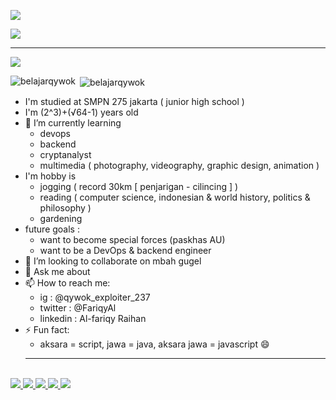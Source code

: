 ![](https://cardivo.vercel.app/api?name=alfariqywok%20%F0%9F%91%8B&description=%E2%98%81%EF%B8%8F%20engineer&image=https://avatars.githubusercontent.com/u/59132829&backgroundColor=%23000000&github=belajarqywok&pattern=topography&colorPattern=%23FFFFFF&fontColor=%23ddd&iconColor=%23fff&opacity=0.3)

![](https://estruyf-github.azurewebsites.net/api/VisitorHit?user=belajarqywok&repo=belajarqywok&countColorcountColor)

<hr>

![](https://github-profile-trophy.vercel.app/?username=belajarqywok&theme=dracula)

<p><img align="left" src="https://github-readme-stats.vercel.app/api/top-langs?username=belajarqywok&show_icons=true&locale=en&layout=compact&theme=dark" alt="belajarqywok" /></p>

<p>&nbsp;<img align="center" src="https://github-readme-stats.vercel.app/api?username=belajarqywok&show_icons=true&locale=en&theme=dark" alt="belajarqywok" /></p>


- I'm studied at SMPN 275 jakarta ( junior high school )
- I'm (2^3)+(√64-1) years old
- 🌱 I’m currently learning
  - devops
  - backend
  - cryptanalyst
  - multimedia ( photography, videography, graphic design, animation )
- I'm hobby is
  - jogging ( record 30km [ penjarigan - cilincing ] )
  - reading ( computer science, indonesian & world history, politics & philosophy )
  - gardening
- future goals : 
  - want to become special forces (paskhas AU)
  - want to be a DevOps & backend engineer
- 👯 I’m looking to collaborate on mbah gugel
- 💬 Ask me about 
- 📫 How to reach me:
  - ig : @qywok_exploiter_237
  - twitter : @FariqyAl
  - linkedin : Al-fariqy Raihan
- ⚡ Fun fact:
  - aksara = script, jawa = java, aksara jawa = javascript 😄
  <hr>
<br>
<a href="https://github.com/belajarqywok/delta">
        <img src="https://github-readme-stats.vercel.app/api/pin/?username=belajarqywok&repo=delta&theme=dark">
</a>
<a href="https://github.com/belajarqywok/Qverus">
        <img src="https://github-readme-stats.vercel.app/api/pin/?username=belajarqywok&repo=Qverus&theme=dark">
</a>
<a href="https://github.com/qnetics/vatometh">
        <img src="https://github-readme-stats.vercel.app/api/pin/?username=qnetics&repo=vatometh&theme=dark">
</a>
<a href="https://github.com/belajarqywok/S-DES_algorithm">
        <img src="https://github-readme-stats.vercel.app/api/pin/?username=belajarqywok&repo=S-DES_algorithm&theme=dark">
</a>
<a href="https://github.com/belajarqywok/ToShPak-scrape">
        <img src="https://github-readme-stats.vercel.app/api/pin/?username=belajarqywok&repo=ToShPak-scrape&theme=dark">
</a>
<br>

